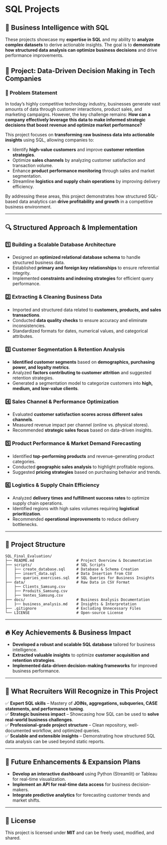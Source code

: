 # SQL Projects 

## 🚀 Business Intelligence with SQL

These projects showcase my **expertise in SQL** and my ability to **analyze complex datasets** to derive actionable insights. The goal is to **demonstrate how structured data analysis can optimize business decisions** and drive performance improvements.

## 📌 Project: Data-Driven Decision Making in Tech Companies

### 🎯 Problem Statement
In today’s highly competitive technology industry, businesses generate vast amounts of data through customer interactions, product sales, and marketing campaigns. However, the key challenge remains: **How can a company effectively leverage this data to make informed strategic decisions that boost revenue and optimize market performance?**

This project focuses on **transforming raw business data into actionable insights** using SQL, allowing companies to:
- Identify **high-value customers** and improve **customer retention strategies**.
- Optimize **sales channels** by analyzing customer satisfaction and transaction volume.
- Enhance **product performance monitoring** through sales and market segmentation.
- Streamline **logistics and supply chain operations** by improving delivery efficiency.

By addressing these areas, this project demonstrates how structured SQL-based data analytics can **drive profitability and growth** in a competitive business environment.

---

## 🔍 Structured Approach & Implementation

### 1️⃣ **Building a Scalable Database Architecture**
- Designed an **optimized relational database schema** to handle structured business data.
- Established **primary and foreign key relationships** to ensure referential integrity.
- Implemented **constraints and indexing strategies** for efficient query performance.

### 2️⃣ **Extracting & Cleaning Business Data**
- Imported and structured data related to **customers, products, and sales transactions**.
- Conducted **data quality checks** to ensure accuracy and eliminate inconsistencies.
- Standardized formats for dates, numerical values, and categorical attributes.

### 3️⃣ **Customer Segmentation & Retention Analysis**
- **Identified customer segments** based on **demographics, purchasing power, and loyalty metrics**.
- Analyzed **factors contributing to customer attrition** and suggested retention strategies.
- Generated a segmentation model to categorize customers into **high, medium, and low-value clients**.

### 4️⃣ **Sales Channel & Performance Optimization**
- Evaluated **customer satisfaction scores across different sales channels**.
- Measured revenue impact per channel (online vs. physical stores).
- Recommended **strategic sales focus** based on data-driven insights.

### 5️⃣ **Product Performance & Market Demand Forecasting**
- Identified **top-performing products** and revenue-generating product categories.
- Conducted **geographic sales analysis** to highlight profitable regions.
- Suggested **pricing strategies** based on purchasing behavior and trends.

### 6️⃣ **Logistics & Supply Chain Efficiency**
- Analyzed **delivery times and fulfillment success rates** to optimize supply chain operations.
- Identified regions with high sales volumes requiring **logistical prioritization**.
- Recommended **operational improvements** to reduce delivery bottlenecks.

---

## 📂 Project Structure

```
SQL_Final_Evaluation/
├── README.md                   # Project Overview & Documentation
├── scripts/                    # SQL Scripts
│   ├── create_database.sql     # Database & Schema Creation
│   ├── insert_data.sql         # Data Insertion from CSV
│   ├── queries_exercises.sql   # SQL Queries for Business Insights
├── data/                       # Raw Data in CSV Format
│   ├── Clients_Samsung.csv
│   ├── Produits_Samsung.csv
│   ├── Ventes_Samsung.csv
├── docs/                       # Business Analysis Documentation
│   ├── business_analysis.md    # Insights & Interpretation
├── .gitignore                  # Excluding Unnecessary Files
└── LICENSE                     # Open-source License
```

---

## 🔥 Key Achievements & Business Impact
- **Developed a robust and scalable SQL database** tailored for business intelligence.
- **Extracted valuable insights** to optimize **customer acquisition and retention strategies**.
- **Implemented data-driven decision-making frameworks** for improved business performance.

---

## 🎯 What Recruiters Will Recognize in This Project
✅ **Expert SQL skills** – Mastery of **JOINs, aggregations, subqueries, CASE statements, and performance tuning**.  
✅ **Strategic business impact** – Showcasing how SQL can be used to **solve real-world business challenges**.  
✅ **Professional-grade project structure** – Clean repository, well-documented workflow, and optimized queries.  
✅ **Scalable and extensible insights** – Demonstrating how structured SQL data analysis can be used beyond static reports.

---

## 🚀 Future Enhancements & Expansion Plans
- **Develop an interactive dashboard** using Python (Streamlit) or Tableau for real-time visualization.
- **Implement an API for real-time data access** for business decision-makers.
- **Integrate predictive analytics** for forecasting customer trends and market shifts.

---

## 📜 License
This project is licensed under **MIT** and can be freely used, modified, and shared.

